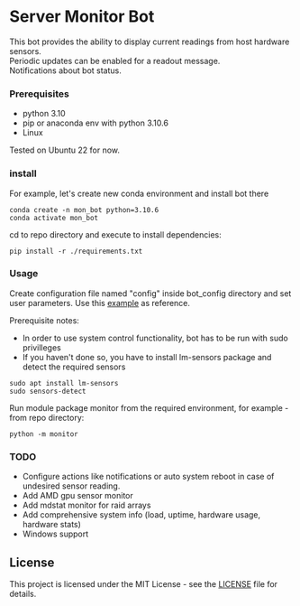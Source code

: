 # Server Monitor Bot
This bot provides the ability to display current readings from host hardware sensors.  
Periodic updates can be enabled for a readout message.  
Notifications about bot status.  

### Prerequisites
 * python 3.10
 * pip or anaconda env with python 3.10.6
 * Linux
 
Tested on Ubuntu 22 for now.
### install
For example, let's create new conda environment and install bot there
```
conda create -n mon_bot python=3.10.6
conda activate mon_bot
```
cd to repo directory and execute to install dependencies:
```
pip install -r ./requirements.txt
```

### Usage
Create configuration file named "config" inside bot_config directory
and set user parameters. Use this [example](bot_config/config_example) as reference.

Prerequisite notes:
* In order to use system control functionality, bot has to be run with sudo privilleges
* If you haven't done so, you have to install lm-sensors package and detect the required sensors
```
sudo apt install lm-sensors
sudo sensors-detect
```

Run module package monitor from the required environment, for example - from repo directory:
```
python -m monitor
```

### TODO
 * Configure actions like notifications or auto system reboot in case of undesired sensor reading.  
 * Add AMD gpu sensor monitor
 * Add mdstat monitor for raid arrays
 * Add comprehensive system info (load, uptime, hardware usage, hardware stats)
 * Windows support

## License
This project is licensed under the MIT License - see the [LICENSE](LICENSE) file for details.
